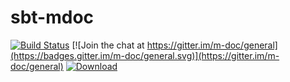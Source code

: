 # sbt-mdoc
[![Build Status](https://travis-ci.org/m-doc/sbt-mdoc.svg?branch=master)](https://travis-ci.org/m-doc/sbt-mdoc)
[![Join the chat at https://gitter.im/m-doc/general](https://badges.gitter.im/m-doc/general.svg)](https://gitter.im/m-doc/general)
[![Download](https://api.bintray.com/packages/m-doc/sbt-plugins/sbt-mdoc/images/download.svg)](https://bintray.com/m-doc/sbt-plugins/sbt-mdoc/_latestVersion)
